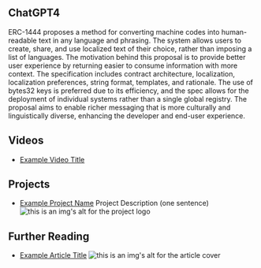 ## ChatGPT4

ERC-1444 proposes a method for converting machine codes into human-readable text in any language and phrasing. The system allows users to create, share, and use localized text of their choice, rather than imposing a list of languages. The motivation behind this proposal is to provide better user experience by returning easier to consume information with more context. The specification includes contract architecture, localization, localization preferences, string format, templates, and rationale. The use of bytes32 keys is preferred due to its efficiency, and the spec allows for the deployment of individual systems rather than a single global registry. The proposal aims to enable richer messaging that is more culturally and linguistically diverse, enhancing the developer and end-user experience.

## Videos

- [Example Video Title](https://www.youtube.com/watch?v=TDGq4aeevgY)

## Projects

- [Example Project Name](https://xxxx.xxx/xxxxx) Project Description (one sentence) ![this is an img's alt for the project logo](https://xxxx.xxx/project-logo.xxx)

## Further Reading

- [Example Article Title](https://xxxx.xxx/xxxxx) ![this is an img's alt for the article cover](https://xxxx.xxx/article-cover.xxx)

